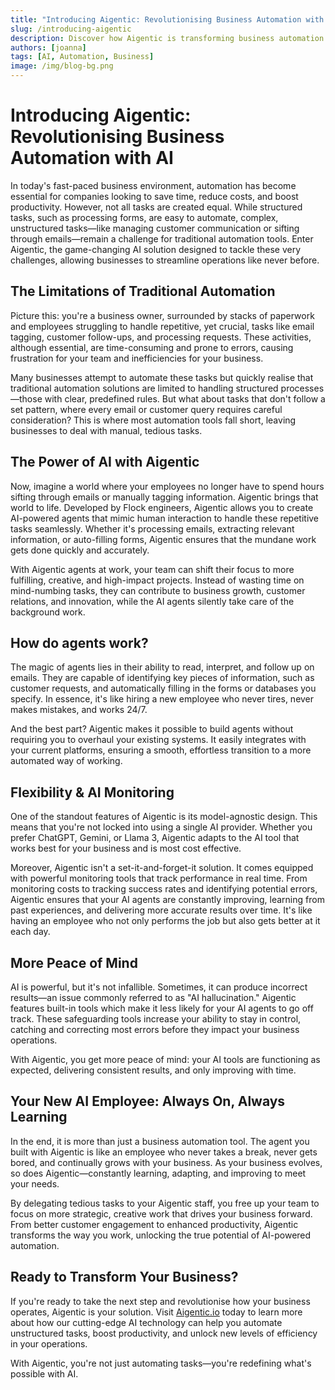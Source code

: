 ```yaml
---
title: "Introducing Aigentic: Revolutionising Business Automation with AI"
slug: /introducing-aigentic
description: Discover how Aigentic is transforming business automation by handling complex, unstructured tasks with AI
authors: [joanna]
tags: [AI, Automation, Business]
image: /img/blog-bg.png
---
```


# Introducing Aigentic: Revolutionising Business Automation with AI

In today's fast-paced business environment, automation has become essential for companies looking to save time, reduce costs, and boost productivity. However, not all tasks are created equal. While structured tasks, such as processing forms, are easy to automate, complex, unstructured tasks—like managing customer communication or sifting through emails—remain a challenge for traditional automation tools. Enter Aigentic, the game-changing AI solution designed to tackle these very challenges, allowing businesses to streamline operations like never before.

<!-- truncate -->

## The Limitations of Traditional Automation

Picture this: you're a business owner, surrounded by stacks of paperwork and employees struggling to handle repetitive, yet crucial, tasks like email tagging, customer follow-ups, and processing requests. These activities, although essential, are time-consuming and prone to errors, causing frustration for your team and inefficiencies for your business.

Many businesses attempt to automate these tasks but quickly realise that traditional automation solutions are limited to handling structured processes—those with clear, predefined rules. But what about tasks that don't follow a set pattern, where every email or customer query requires careful consideration? This is where most automation tools fall short, leaving businesses to deal with manual, tedious tasks.

## The Power of AI with Aigentic

Now, imagine a world where your employees no longer have to spend hours sifting through emails or manually tagging information. Aigentic brings that world to life. Developed by Flock engineers, Aigentic allows you to create AI-powered agents that mimic human interaction to handle these repetitive tasks seamlessly. Whether it's processing emails, extracting relevant information, or auto-filling forms, Aigentic ensures that the mundane work gets done quickly and accurately.

With Aigentic agents at work, your team can shift their focus to more fulfilling, creative, and high-impact projects. Instead of wasting time on mind-numbing tasks, they can contribute to business growth, customer relations, and innovation, while the AI agents silently take care of the background work.

## How do agents work?

The magic of agents lies in their ability to read, interpret, and follow up on emails. They are capable of identifying key pieces of information, such as customer requests, and automatically filling in the forms or databases you specify. In essence, it's like hiring a new employee who never tires, never makes mistakes, and works 24/7.

And the best part? Aigentic makes it possible to build agents without requiring you to overhaul your existing systems. It easily integrates with your current platforms, ensuring a smooth, effortless transition to a more automated way of working.

## Flexibility & AI Monitoring

One of the standout features of Aigentic is its model-agnostic design. This means that you're not locked into using a single AI provider. Whether you prefer ChatGPT, Gemini, or Llama 3, Aigentic adapts to the AI tool that works best for your business and is most cost effective.

Moreover, Aigentic isn't a set-it-and-forget-it solution. It comes equipped with powerful monitoring tools that track performance in real time. From monitoring costs to tracking success rates and identifying potential errors, Aigentic ensures that your AI agents are constantly improving, learning from past experiences, and delivering more accurate results over time. It's like having an employee who not only performs the job but also gets better at it each day.

## More Peace of Mind

AI is powerful, but it's not infallible. Sometimes, it can produce incorrect results—an issue commonly referred to as "AI hallucination." Aigentic features built-in tools which make it less likely for your AI agents to go off track. These safeguarding tools increase your ability to stay in control, catching and correcting most errors before they impact your business operations.

With Aigentic, you get more peace of mind: your AI tools are functioning as expected, delivering consistent results, and only improving with time.

## Your New AI Employee: Always On, Always Learning

In the end, it is more than just a business automation tool. The agent you built with Aigentic is like an employee who never takes a break, never gets bored, and continually grows with your business. As your business evolves, so does Aigentic—constantly learning, adapting, and improving to meet your needs.

By delegating tedious tasks to your Aigentic staff, you free up your team to focus on more strategic, creative work that drives your business forward. From better customer engagement to enhanced productivity, Aigentic transforms the way you work, unlocking the true potential of AI-powered automation.

## Ready to Transform Your Business?

If you're ready to take the next step and revolutionise how your business operates, Aigentic is your solution. Visit [Aigentic.io](https://aigentic.io) today to learn more about how our cutting-edge AI technology can help you automate unstructured tasks, boost productivity, and unlock new levels of efficiency in your operations.

With Aigentic, you're not just automating tasks—you're redefining what's possible with AI.
